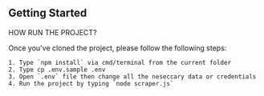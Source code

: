 ## Getting Started

HOW RUN THE PROJECT?

Once you've cloned the project, please follow the following steps:
```
1. Type `npm install` via cmd/terminal from the current folder
2. Type cp .env.sample .env
3. Open `.env` file then change all the neseccary data or credentials
4. Run the project by typing `node scraper.js`
```
